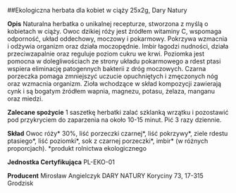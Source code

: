 ##Ekologiczna herbata dla kobiet w ciąży 25x2g, Dary Natury

**Opis** Naturalna herbatka o unikalnej recepturze, stworzona z myślą o kobietach w ciąży. Owoc dzikiej róży jest źródłem witaminy C, wspomaga odporność, układ oddechowy, moczowy i pokarmowy. Pokrzywa wzmacnia i odżywia organizm oraz działa moczopędnie. Imbir łagodzi nudności, działa przeciwzapalnie oraz reguluje poziom cukru we krwi. Poziomka jest pomocna w dolegliwościach ze strony układu pokarmowego a rdest ptasi wspiera eliminację patogennych bakterii z dróg moczowych. Czarna porzeczka pomaga zmniejszyć uczucie opuchniętych i zmęczonych nóg oraz wzmacnia organizm. Zioła wchodzące w skład kompozycji zawierają cynk i są bogatym źródłem wapnia, magnezu, potasu, żelaza, manganu oraz miedzi.

**Zalecane spożycie** 1 saszetkę herbatki zalać szklanką wrzątku i pozostawić pod przykryciem do zaparzenia na około 10-15 minut. Pić 3 razy dziennie.

**Skład** Owoc róży\* 30%, liść porzeczki czarnej\*, liść pokrzywy\*, ziele rdestu ptasiego\*, liść poziomki\*, sok z czarnej porzeczki\*, imbir\* (w różnych proporcjach).
*produkt rolnictwa ekologicznego

**Jednostka Certyfikująca** PL-EKO-01

**Producent** Mirosław Angielczyk DARY NATURY
Koryciny 73, 17-315 Grodzisk